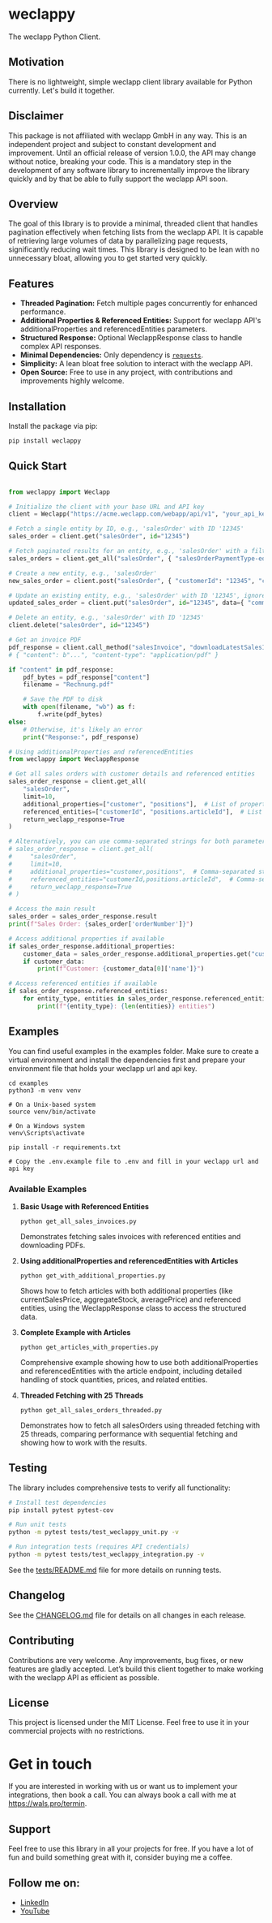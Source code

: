 # weclappy

The weclapp Python Client.

## Motivation

There is no lightweight, simple weclapp client library available for Python currently. Let's build it together.

## Disclaimer

This package is not affiliated with weclapp GmbH in any way. This is an independent project and subject to constant development and improvement. Until an official release of version 1.0.0, the API may change without notice, breaking your code. This is a mandatory step in the development of any software library to incrementally improve the library quickly and by that be able to fully support the weclapp API soon.

## Overview

The goal of this library is to provide a minimal, threaded client that handles pagination effectively when fetching lists from the weclapp API. It is capable of retrieving large volumes of data by parallelizing page requests, significantly reducing wait times. This library is designed to be lean with no unnecessary bloat, allowing you to get started very quickly.

## Features

- **Threaded Pagination:** Fetch multiple pages concurrently for enhanced performance.
- **Additional Properties & Referenced Entities:** Support for weclapp API's additionalProperties and referencedEntities parameters.
- **Structured Response:** Optional WeclappResponse class to handle complex API responses.
- **Minimal Dependencies:** Only dependency is [`requests`](https://pypi.org/project/requests/).
- **Simplicity:** A lean bloat free solution to interact with the weclapp API.
- **Open Source:** Free to use in any project, with contributions and improvements highly welcome.

## Installation

Install the package via pip:

```bash
pip install weclappy
```

## Quick Start

```python

from weclappy import Weclapp

# Initialize the client with your base URL and API key
client = Weclapp("https://acme.weclapp.com/webapp/api/v1", "your_api_key")

# Fetch a single entity by ID, e.g., 'salesOrder' with ID '12345'
sales_order = client.get("salesOrder", id="12345")

# Fetch paginated results for an entity, e.g., 'salesOrder' with a filter
sales_orders = client.get_all("salesOrder", { "salesOrderPaymentType-eq": "ADVANCE_PAYMENT" }, threaded=True)

# Create a new entity, e.g., 'salesOrder'
new_sales_order = client.post("salesOrder", { "customerId": "12345", "commission": "Hello, world!" })

# Update an existing entity, e.g., 'salesOrder' with ID '12345', ignoreMissingProperties is True per default
updated_sales_order = client.put("salesOrder", id="12345", data={ "commission": "Hello, universe!" })

# Delete an entity, e.g., 'salesOrder' with ID '12345'
client.delete("salesOrder", id="12345")

# Get an invoice PDF
pdf_response = client.call_method("salesInvoice", "downloadLatestSalesInvoicePdf", sales_invoice["id"], method="GET")
# { "content": b"...", "content-type": "application/pdf" }

if "content" in pdf_response:
    pdf_bytes = pdf_response["content"]
    filename = "Rechnung.pdf"

    # Save the PDF to disk
    with open(filename, "wb") as f:
        f.write(pdf_bytes)
else:
    # Otherwise, it's likely an error
    print("Response:", pdf_response)

# Using additionalProperties and referencedEntities
from weclappy import WeclappResponse

# Get all sales orders with customer details and referenced entities
sales_order_response = client.get_all(
    "salesOrder",
    limit=10,
    additional_properties=["customer", "positions"],  # List of property names
    referenced_entities=["customerId", "positions.articleId"],  # List of property paths
    return_weclapp_response=True
)

# Alternatively, you can use comma-separated strings for both parameters:
# sales_order_response = client.get_all(
#     "salesOrder",
#     limit=10,
#     additional_properties="customer,positions",  # Comma-separated string of property names
#     referenced_entities="customerId,positions.articleId",  # Comma-separated string of property paths
#     return_weclapp_response=True
# )

# Access the main result
sales_order = sales_order_response.result
print(f"Sales Order: {sales_order['orderNumber']}")

# Access additional properties if available
if sales_order_response.additional_properties:
    customer_data = sales_order_response.additional_properties.get("customer")
    if customer_data:
        print(f"Customer: {customer_data[0]['name']}")

# Access referenced entities if available
if sales_order_response.referenced_entities:
    for entity_type, entities in sales_order_response.referenced_entities.items():
        print(f"{entity_type}: {len(entities)} entities")
```

## Examples

You can find useful examples in the examples folder. Make sure to create a virtual environment and install the dependencies first and prepare your environment file that holds your weclapp url and api key.

```
cd examples
python3 -m venv venv

# On a Unix-based system
source venv/bin/activate

# On a Windows system
venv\Scripts\activate

pip install -r requirements.txt

# Copy the .env.example file to .env and fill in your weclapp url and api key
```

### Available Examples

1. **Basic Usage with Referenced Entities**
   ```
   python get_all_sales_invoices.py
   ```
   Demonstrates fetching sales invoices with referenced entities and downloading PDFs.

2. **Using additionalProperties and referencedEntities with Articles**
   ```
   python get_with_additional_properties.py
   ```
   Shows how to fetch articles with both additional properties (like currentSalesPrice, aggregateStock, averagePrice) and referenced entities, using the WeclappResponse class to access the structured data.

3. **Complete Example with Articles**
   ```
   python get_articles_with_properties.py
   ```
   Comprehensive example showing how to use both additionalProperties and referencedEntities with the article endpoint, including detailed handling of stock quantities, prices, and related entities.

4. **Threaded Fetching with 25 Threads**
   ```
   python get_all_sales_orders_threaded.py
   ```
   Demonstrates how to fetch all salesOrders using threaded fetching with 25 threads, comparing performance with sequential fetching and showing how to work with the results.

## Testing

The library includes comprehensive tests to verify all functionality:

```bash
# Install test dependencies
pip install pytest pytest-cov

# Run unit tests
python -m pytest tests/test_weclappy_unit.py -v

# Run integration tests (requires API credentials)
python -m pytest tests/test_weclappy_integration.py -v
```

See the [tests/README.md](tests/README.md) file for more details on running tests.

## Changelog

See the [CHANGELOG.md](changelog.md) file for details on all changes in each release.

## Contributing

Contributions are very welcome. Any improvements, bug fixes, or new features are gladly accepted. Let’s build this client together to make working with the weclapp API as efficient as possible.


## License

This project is licensed under the MIT License. Feel free to use it in your commercial projects with no restrictions.

# Get in touch

If you are interested in working with us or want us to implement your integrations, then book a call. You can always book a call with me at
https://wals.pro/termin.

## Support

Feel free to use this library in all your projects for free. If you have a lot of fun and build something great with it, consider buying me a coffee.

## Follow me on:
- [LinkedIn](https://www.linkedin.com/in/markuswals)
- [YouTube](https://www.youtube.com/@wals-pro)

